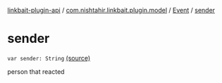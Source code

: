 [linkbait-plugin-api](../../index.md) / [com.nishtahir.linkbait.plugin.model](../index.md) / [Event](index.md) / [sender](.)

# sender

`var sender: String` [(source)](https://gitlab.com/nishtahir/linkbait/tree/master/linkbait-plugin-api/src/main/kotlin//com/nishtahir/linkbait/plugin/model/Event.kt#L17)

person that reacted

